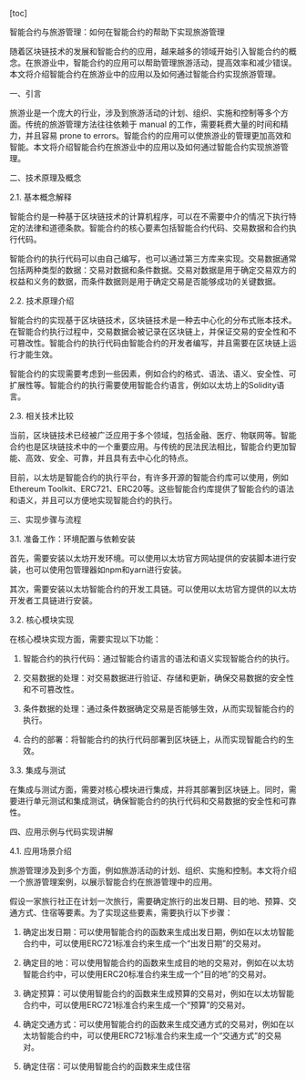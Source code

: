 
[toc]                    
                
                
智能合约与旅游管理：如何在智能合约的帮助下实现旅游管理

随着区块链技术的发展和智能合约的应用，越来越多的领域开始引入智能合约的概念。在旅游业中，智能合约的应用可以帮助管理旅游活动，提高效率和减少错误。本文将介绍智能合约在旅游业中的应用以及如何通过智能合约实现旅游管理。

一、引言

旅游业是一个庞大的行业，涉及到旅游活动的计划、组织、实施和控制等多个方面。传统的旅游管理方法往往依赖于 manual 的工作，需要耗费大量的时间和精力，并且容易 prone to errors。智能合约的应用可以使旅游业的管理更加高效和智能。本文将介绍智能合约在旅游业中的应用以及如何通过智能合约实现旅游管理。

二、技术原理及概念

2.1. 基本概念解释

智能合约是一种基于区块链技术的计算机程序，可以在不需要中介的情况下执行特定的法律和道德条款。智能合约的核心要素包括智能合约代码、交易数据和合约执行代码。

智能合约的执行代码可以由自己编写，也可以通过第三方库来实现。交易数据通常包括两种类型的数据：交易对数据和条件数据。交易对数据是用于确定交易双方的权益和义务的数据，而条件数据则是用于确定交易是否能够成功的关键数据。

2.2. 技术原理介绍

智能合约的实现基于区块链技术，区块链技术是一种去中心化的分布式账本技术。在智能合约执行过程中，交易数据会被记录在区块链上，并保证交易的安全性和不可篡改性。智能合约的执行代码由智能合约的开发者编写，并且需要在区块链上运行才能生效。

智能合约的实现需要考虑到一些因素，例如合约的格式、语法、语义、安全性、可扩展性等。智能合约的执行需要使用智能合约语言，例如以太坊上的Solidity语言。

2.3. 相关技术比较

当前，区块链技术已经被广泛应用于多个领域，包括金融、医疗、物联网等。智能合约也是区块链技术中的一个重要应用。与传统的民法民法相比，智能合约更加智能、高效、安全、可靠，并且具有去中心化的特点。

目前，以太坊是智能合约的执行平台，有许多开源的智能合约库可以使用，例如Ethereum Toolkit、ERC721、ERC20等。这些智能合约库提供了智能合约的语法和语义，并且可以方便地实现智能合约的执行。

三、实现步骤与流程

3.1. 准备工作：环境配置与依赖安装

首先，需要安装以太坊开发环境。可以使用以太坊官方网站提供的安装脚本进行安装，也可以使用包管理器如npm和yarn进行安装。

其次，需要安装以太坊智能合约的开发工具链。可以使用以太坊官方提供的以太坊开发者工具链进行安装。

3.2. 核心模块实现

在核心模块实现方面，需要实现以下功能：

1. 智能合约的执行代码：通过智能合约语言的语法和语义实现智能合约的执行。

2. 交易数据的处理：对交易数据进行验证、存储和更新，确保交易数据的安全性和不可篡改性。

3. 条件数据的处理：通过条件数据确定交易是否能够生效，从而实现智能合约的执行。

4. 合约的部署：将智能合约的执行代码部署到区块链上，从而实现智能合约的生效。

3.3. 集成与测试

在集成与测试方面，需要对核心模块进行集成，并将其部署到区块链上。同时，需要进行单元测试和集成测试，确保智能合约的执行代码和交易数据的安全性和可靠性。

四、应用示例与代码实现讲解

4.1. 应用场景介绍

旅游管理涉及到多个方面，例如旅游活动的计划、组织、实施和控制。本文将介绍一个旅游管理案例，以展示智能合约在旅游管理中的应用。

假设一家旅行社正在计划一次旅行，需要确定旅行的出发日期、目的地、预算、交通方式、住宿等要素。为了实现这些要素，需要执行以下步骤：

1. 确定出发日期：可以使用智能合约的函数来生成出发日期，例如在以太坊智能合约中，可以使用ERC721标准合约来生成一个“出发日期”的交易对。

2. 确定目的地：可以使用智能合约的函数来生成目的地的交易对，例如在以太坊智能合约中，可以使用ERC20标准合约来生成一个“目的地”的交易对。

3. 确定预算：可以使用智能合约的函数来生成预算的交易对，例如在以太坊智能合约中，可以使用ERC721标准合约来生成一个“预算”的交易对。

4. 确定交通方式：可以使用智能合约的函数来生成交通方式的交易对，例如在以太坊智能合约中，可以使用ERC721标准合约来生成一个“交通方式”的交易对。

5. 确定住宿：可以使用智能合约的函数来生成住宿

